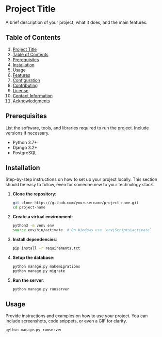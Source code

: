 # Project Title

A brief description of your project, what it does, and the main features.

## Table of Contents

1. [Project Title](#project-title)
2. [Table of Contents](#table-of-contents)
3. [Prerequisites](#prerequisites)
4. [Installation](#installation)
5. [Usage](#usage)
6. [Features](#features)
7. [Configuration](#configuration)
8. [Contributing](#contributing)
9. [License](#license)
10. [Contact Information](#contact-information)
11. [Acknowledgments](#acknowledgments)

## Prerequisites

List the software, tools, and libraries required to run the project. Include versions if necessary.

- Python 3.7+
- Django 3.2+
- PostgreSQL

## Installation

Step-by-step instructions on how to set up your project locally. This section should be easy to follow, even for someone new to your technology stack.

1. **Clone the repository**:

    ```bash
    git clone https://github.com/yourusername/project-name.git
    cd project-name
    ```

2. **Create a virtual environment**:

    ```bash
    python3 -m venv env
    source env/bin/activate  # On Windows use `env\Scripts\activate`
    ```

3. **Install dependencies**:

    ```bash
    pip install -r requirements.txt
    ```

4. **Setup the database**:

    ```bash
    python manage.py makemigrations
    python manage.py migrate
    ```

5. **Run the server**:

    ```bash
    python manage.py runserver
    ```

## Usage

Provide instructions and examples on how to use your project. You can include screenshots, code snippets, or even a GIF for clarity.

```bash
python manage.py runserver
